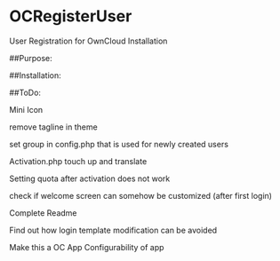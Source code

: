 # OCRegisterUser
User Registration for OwnCloud Installation

##Purpose:


##Installation:


##ToDo:

Mini Icon

remove tagline in theme

set group in config.php that is used for newly created users

Activation.php touch up and translate

Setting quota after activation does not work

check if welcome screen can somehow be customized (after first login)

Complete Readme

Find out how login template modification can be avoided

Make this a OC App
  Configurability of app
  
